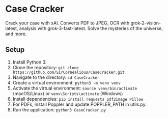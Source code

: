 # Case Cracker
Crack your case with xAI. Converts PDF to JPEG, OCR with grok-2-vision-latest, analysis with grok-3-fast-latest. Solve the mysteries of the universe, and more.

## Setup
1. Install Python 3.
2. Clone the repository: `git clone https://github.com/SirCornealious/CaseCracker.git`
3. Navigate to the directory: `cd CaseCracker`
4. Create a virtual environment: `python3 -m venv venv`
5. Activate the virtual environment: `source venv/bin/activate` (macOS/Linux) or `venv\Scripts\activate` (Windows)
6. Install dependencies: `pip install requests pdf2image Pillow`
7. For PDFs, install Poppler and update POPPLER_PATH in utils.py.
8. Run the application: `python3 CaseCracker.py`
